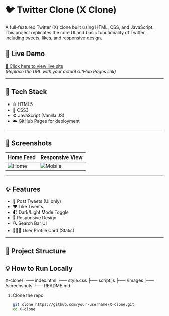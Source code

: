 # 🐦 Twitter Clone (X Clone)

A full-featured Twitter (X) clone built using HTML, CSS, and JavaScript. This project replicates the core UI and basic functionality of Twitter, including tweets, likes, and responsive design.

## 🚀 Live Demo

[🔗 Click here to view live site](https://your-username.github.io/X-clone/)  
_(Replace the URL with your actual GitHub Pages link)_

---

## 🧰 Tech Stack

- 🌐 HTML5
- 🎨 CSS3
- ⚙️ JavaScript (Vanilla JS)
- ☁️ GitHub Pages for deployment

---

## 📸 Screenshots

| Home Feed | Responsive View |
|-----------|-----------------|
| ![Home](screenshots/home.png) | ![Mobile](screenshots/mobile.png) |

---

## ✨ Features

- 📝 Post Tweets (UI only)
- ❤️ Like Tweets
- 🌓 Dark/Light Mode Toggle
- 📱 Responsive Design
- 🔍 Search Bar UI
- 🧑‍🤝‍🧑 User Profile Card (Static)

---

## 📂 Project Structure
## 💡 How to Run Locally

X-clone/
├── index.html
├── style.css
├── script.js
├── /images
├── /screenshots
└── README.md

1. Clone the repo:
   ```bash
   git clone https://github.com/your-username/X-clone.git
   cd X-clone
